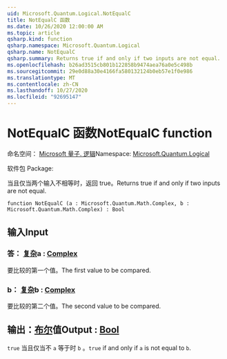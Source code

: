```yaml
---
uid: Microsoft.Quantum.Logical.NotEqualC
title: NotEqualC 函数
ms.date: 10/26/2020 12:00:00 AM
ms.topic: article
qsharp.kind: function
qsharp.namespace: Microsoft.Quantum.Logical
qsharp.name: NotEqualC
qsharp.summary: Returns true if and only if two inputs are not equal.
ms.openlocfilehash: b26ad3515cb801b122858b9474aea76a0e5c498b
ms.sourcegitcommit: 29e0d88a30e4166fa580132124b0eb57e1f0e986
ms.translationtype: MT
ms.contentlocale: zh-CN
ms.lasthandoff: 10/27/2020
ms.locfileid: "92695147"
---
```

# <a name="notequalc-function"></a><span data-ttu-id="35e38-102">NotEqualC 函数</span><span class="sxs-lookup"><span data-stu-id="35e38-102">NotEqualC function</span></span>

<span data-ttu-id="35e38-103">命名空间： [Microsoft 量子. 逻辑](xref:Microsoft.Quantum.Logical)</span><span class="sxs-lookup"><span data-stu-id="35e38-103">Namespace: [Microsoft.Quantum.Logical](xref:Microsoft.Quantum.Logical)</span></span>

<span data-ttu-id="35e38-104">软件包 [](https://nuget.org/packages/)</span><span class="sxs-lookup"><span data-stu-id="35e38-104">Package: [](https://nuget.org/packages/)</span></span>


<span data-ttu-id="35e38-105">当且仅当两个输入不相等时，返回 true。</span><span class="sxs-lookup"><span data-stu-id="35e38-105">Returns true if and only if two inputs are not equal.</span></span>

```qsharp
function NotEqualC (a : Microsoft.Quantum.Math.Complex, b : Microsoft.Quantum.Math.Complex) : Bool
```


## <a name="input"></a><span data-ttu-id="35e38-106">输入</span><span class="sxs-lookup"><span data-stu-id="35e38-106">Input</span></span>

### <a name="a--complex"></a><span data-ttu-id="35e38-107">答： [复杂](xref:Microsoft.Quantum.Math.Complex)</span><span class="sxs-lookup"><span data-stu-id="35e38-107">a : [Complex](xref:Microsoft.Quantum.Math.Complex)</span></span>

<span data-ttu-id="35e38-108">要比较的第一个值。</span><span class="sxs-lookup"><span data-stu-id="35e38-108">The first value to be compared.</span></span>


### <a name="b--complex"></a><span data-ttu-id="35e38-109">b： [复杂](xref:Microsoft.Quantum.Math.Complex)</span><span class="sxs-lookup"><span data-stu-id="35e38-109">b : [Complex](xref:Microsoft.Quantum.Math.Complex)</span></span>

<span data-ttu-id="35e38-110">要比较的第二个值。</span><span class="sxs-lookup"><span data-stu-id="35e38-110">The second value to be compared.</span></span>



## <a name="output--bool"></a><span data-ttu-id="35e38-111">输出：[布尔](xref:microsoft.quantum.lang-ref.bool)值</span><span class="sxs-lookup"><span data-stu-id="35e38-111">Output : [Bool](xref:microsoft.quantum.lang-ref.bool)</span></span>

<span data-ttu-id="35e38-112">`true` 当且仅当不 `a` 等于时 `b` 。</span><span class="sxs-lookup"><span data-stu-id="35e38-112">`true` if and only if `a` is not equal to `b`.</span></span>